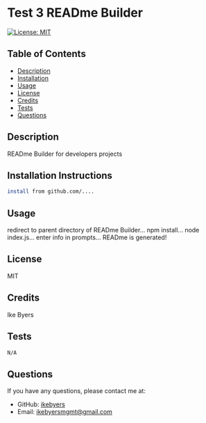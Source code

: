# Test 3 READme Builder
[![License: MIT](https://img.shields.io/badge/License-MIT-yellow.svg)](https://opensource.org/licenses/MIT)
## Table of Contents
- [Description](#description)
- [Installation](#installation-instructions)
- [Usage](#usage)
- [License](#license)
- [Credits](#credits)
- [Tests](#tests)
- [Questions](#questions)

## Description
READme Builder for developers projects

## Installation Instructions
```bash
install from github.com/....
```

## Usage
redirect to parent directory of READme Builder... npm install... node index.js... enter info in prompts... READme is generated!

## License 
MIT

## Credits
Ike Byers

## Tests
```bash
N/A
```

## Questions
If you have any questions, please contact me at:
- GitHub: [ikebyers](https://github.com/ikebyers)
- Email: ikebyersmgmt@gmail.com
